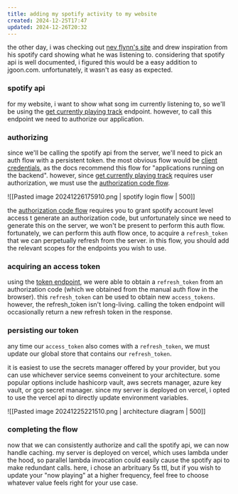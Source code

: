 ```yaml
---
title: adding my spotify activity to my website
created: 2024-12-25T17:47
updated: 2024-12-26T20:32
---
```


the other day, i was checking out [nev flynn's site](https://nevflynn.com/) and drew inspiration from his spotify card showing what he was listening to. considering that spotify api is well documented, i figured this would be a easy addition to jgoon.com. unfortunately, it wasn't as easy as expected.
### spotify api
for my website, i want to show what song im currently listening to, so we'll be using the [get currently playing track](https://developer.spotify.com/documentation/web-api/reference/get-the-users-currently-playing-track) endpoint. however, to call this endpoint we need to authorize our application.
### authorizing
since we'll be calling the spotify api from the server, we'll need to pick an auth flow with a persistent token. the most obvious flow would be [client credentials](https://developer.spotify.com/documentation/web-api/tutorials/client-credentials-flow), as the docs recommend this flow for "applications running on the backend". however, since [get currently playing track](https://developer.spotify.com/documentation/web-api/reference/get-the-users-currently-playing-track) requires user authorization, we must use the [authorization code flow](https://developer.spotify.com/documentation/web-api/tutorials/code-flow).

![[Pasted image 20241226175910.png | spotify login flow | 500]]

 the [authorization code flow](https://developer.spotify.com/documentation/web-api/tutorials/code-flow) requires you to grant spotify account level access t generate an authorization code, but unfortunately since we need to generate this on the server, we won't be present to perform this auth flow. fortunately, we can perform this auth flow once, to acquire a `refresh_token` that we can perpetually refresh from the server. in this flow, you should add the relevant scopes for the endpoints you wish to use.
### acquiring an access token
using the [token endpoint](https://developer.spotify.com/documentation/web-api/tutorials/refreshing-tokens), we were able to obtain a `refresh_token`  from an authorization code (which we obtained from the manual auth flow in the browser). this `refresh_token` can be used to obtain new `access_tokens`. however, the refresh_token isn't long-living. calling the token endpoint will occasionally return a new refresh token in the response. 
### persisting our token
any time our `access_token` also comes with a `refresh_token`, we must update our global store that contains our `refresh_token`.

it is easiest to use the secrets manager offered by your provider, but you can use whichever service seems conveinent to your architecture. some popular options include hashicorp vault, aws secrets manager, azure key vault, or gcp secret manager. since my server is deployed on vercel, i opted to use the vercel api to directly update environment variables.

![[Pasted image 20241225221510.png | architecture diagram | 500]]
### completing the flow
now that we can consistently authorize and call the spotify api, we can now handle caching. my server is deployed on vercel, which uses lambda under the hood, so parallel lambda invocation could easily cause the spotify api to make redundant calls. here, i chose an arbrituary 5s ttl, but if you wish to update your "now playing" at a higher frequency, feel free to choose whatever value feels right for your use case.
